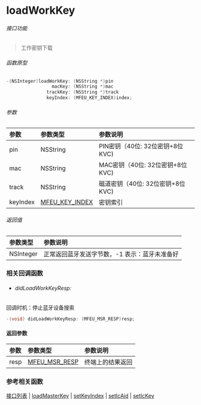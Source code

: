 # loadWorkKey

###### 接口功能
> 工作密钥下载

###### 函数原型

```objective-c
-(NSInteger)loadWorkKey: (NSString *)pin
                 macKey: (NSString *)mac
               trackKey: (NSString *)track
               keyIndex: (MFEU_KEY_INDEX)index;
```

###### 参数
| 参数 | 参数类型 | 参数说明 |
| :-------- | :--------| :------ |
| pin| NSString | PIN密钥（40位: 32位密钥+8位KVC) |
| mac| NSString | MAC密钥（40位: 32位密钥+8位KVC) |
| track| NSString | 磁道密钥（40位: 32位密钥+8位KVC) |
| keyIndex| [MFEU_KEY_INDEX](enum-cn.md#MFEU_KEY_INDEX) | 密钥索引 |

###### 返回值
| 参数类型 | 参数说明 |
| :--------| :------ |
| NSInteger | 正常返回蓝牙发送字节数，-1 表示：蓝牙未准备好 |


### 相关回调函数
- ###### didLoadWorkKeyResp:
回调时机：停止蓝牙设备搜索
```objective-c
-(void) didLoadWorkKeyResp: (MFEU_MSR_RESP)resp;
```

#### 返回参数
| 参数 | 参数类型 | 参数说明 |
| :-------- | :--------| :------ |
| resp| [MFEU_MSR_RESP](enum-cn.md#MFEU_MSR_RESP) | 终端上的结果返回 |

### 参考相关函数
[接口列表](../README-cn.md) | [loadMasterKey](loadMasterKey-cn.md) | [setKeyIndex](setKeyIndex-cn.md) | [setIcAid](setIcAid-cn.md) | [setIcKey](setIcKey-cn.md)
